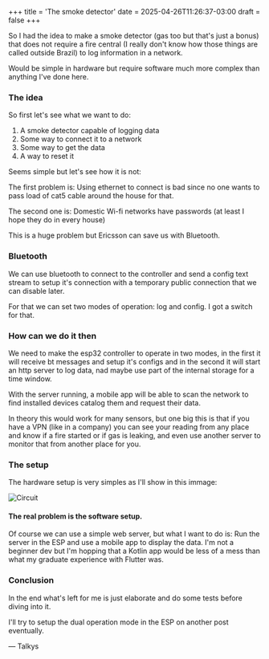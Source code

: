 +++
title = 'The smoke detector'
date = 2025-04-26T11:26:37-03:00
draft = false
+++

So I had the idea to make a smoke detector (gas too but that's just a bonus) that does not require a fire central
(I really don't know how those things are called outside Brazil) to log information in a network.

Would be simple in hardware but require software much more complex than anything I've done here.

<!--more-->

### The idea

So first let's see what we want to do:

1) A smoke detector capable of logging data
2) Some way to connect it to a network
3) Some way to get the data
4) A way to reset it

Seems simple but let's see how it is not:

The first problem is: Using ethernet to connect is bad since no one wants to pass load of cat5 cable around the house for that.

The second one is: Domestic Wi-fi networks have passwords (at least I hope they do in every house)

This is a huge problem but Ericsson can save us with Bluetooth.

### Bluetooth

We can use bluetooth to connect to the controller and send a config text stream to setup it's connection with a temporary public connection that we can disable later.

For that we can set two modes of operation: log and config. I got a switch for that.

### How can we do it then

We need to make the esp32 controller to operate in two modes, in the first it will receive bt messages and setup it's configs and in the second it will start an http server to log data, nad maybe use part of the internal storage for a time window.

With the server running, a mobile app will be able to scan the network to find installed devices catalog them and request their data.

In theory this would work for many sensors, but one big this is that if you have a VPN (like in a company) you can see your reading from any place and know if a fire started or if gas is leaking, and even use another server to monitor that from another place for you.

### The setup

The hardware setup is very simples as I'll show in this immage:

![Circuit](/images/diagram_01.jpg)

#### The real problem is the software setup.

Of course we can use a simple web server, but what I want to do is: Run the server in the ESP and use a mobile app to display the data. I'm not a beginner dev but I'm hopping that a Kotlin app would be less of a mess than what my graduate experience with Flutter was.

### Conclusion

In the end what's left for me is just elaborate and do some tests before diving into it.

I'll try to setup the dual operation mode in the ESP on another post eventually.

— Talkys